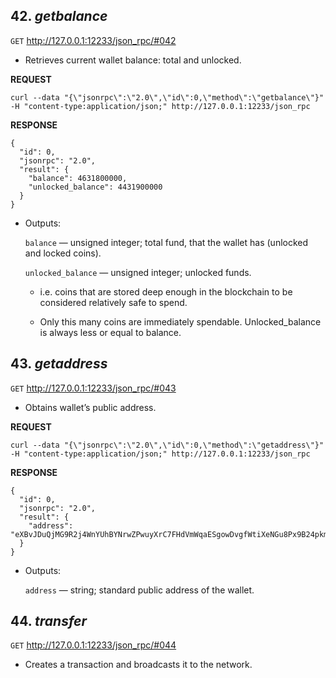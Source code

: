 ## 42. _getbalance_

`GET` http://127.0.0.1:12233/json_rpc/#042

* Retrieves current wallet balance: total and unlocked.

**REQUEST**

```
curl --data "{\"jsonrpc\":\"2.0\",\"id\":0,\"method\":\"getbalance\"}" -H "content-type:application/json;" http://127.0.0.1:12233/json_rpc
```

**RESPONSE**

```
{
  "id": 0,
  "jsonrpc": "2.0",
  "result": {
    "balance": 4631800000,
    "unlocked_balance": 4431900000
  }
}
```

* Outputs:

    `balance` — unsigned integer; total fund, that the wallet has (unlocked and locked coins).
    
    `unlocked_balance` — unsigned integer; unlocked funds. 
    
    - i.e. coins that are stored deep enough in the blockchain to be considered relatively safe to spend. 
    
    - Only this many coins are immediately spendable. Unlocked_balance is always less or equal to balance.

## 43. _getaddress_

`GET` http://127.0.0.1:12233/json_rpc/#043

* Obtains wallet’s public address.

**REQUEST**

```
curl --data "{\"jsonrpc\":\"2.0\",\"id\":0,\"method\":\"getaddress\"}" -H "content-type:application/json;" http://127.0.0.1:12233/json_rpc
```

**RESPONSE**

```
{
  "id": 0,
  "jsonrpc": "2.0",
  "result": {
    "address": "eXBvJDuQjMG9R2j4WnYUhBYNrwZPwuyXrC7FHdVmWqaESgowDvgfWtiXeNGu8Px9B24pkmjsA39fzSSiEQG1ekB225ZnrMTBp"
  }
}
```

* Outputs:

    `address` — string; standard public address of the wallet.

## 44. _transfer_

`GET` http://127.0.0.1:12233/json_rpc/#044

* Creates a transaction and broadcasts it to the network.